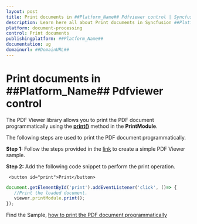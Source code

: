 ```yaml
---
layout: post
title: Print documents in ##Platform_Name## Pdfviewer control | Syncfusion
description: Learn here all about Print documents in Syncfusion ##Platform_Name## Pdfviewer control of Syncfusion Essential JS 2 and more.
platform: document-processing
control: Print documents
publishingplatform: ##Platform_Name##
documentation: ug
domainurl: ##DomainURL##
---
```


# Print documents in ##Platform_Name## Pdfviewer control

The PDF Viewer library allows you to print the PDF document programmatically using the [**print()**](https://ej2.syncfusion.com/documentation/api/pdfviewer/#print) method in the **PrintModule**.

The following steps are used to print the PDF document programmatically.

**Step 1:** Follow the steps provided in the [link](https://help.syncfusion.com/document-processing/pdf/pdf-viewer/javascript-es6/getting-started/) to create a simple PDF Viewer sample.

**Step 2:** Add the following code snippet to perform the print operation.

```
 <button id="print">Print</button>
```

```ts
document.getElementById('print').addEventListener('click', ()=> {
   //Print the loaded document.
   viewer.printModule.print();
});
```

Find the Sample, [how to print the PDF document programmatically](https://stackblitz.com/edit/rawhaj?devtoolsheight=33&file=index.js)